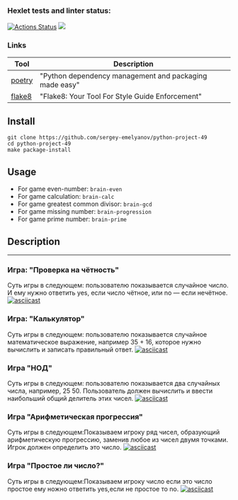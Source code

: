 ### Hexlet tests and linter status:
[![Actions Status](https://github.com/sergey-emelyanov/python-project-49/workflows/hexlet-check/badge.svg)](https://github.com/sergey-emelyanov/python-project-49/actions)
<a href="https://codeclimate.com/github/sergey-emelyanov/python-project-49/maintainability"><img src="https://api.codeclimate.com/v1/badges/60465d0e3a0cad1e5d26/maintainability" /></a>

### Links

| Tool                                                                        | Description                                             |
|-----------------------------------------------------------------------------|---------------------------------------------------------|
| [poetry](https://poetry.eustace.io/)                                        | "Python dependency management and packaging made easy"  |
| [flake8](https://flake8.pycqa.org/en/latest/)                               | "Flake8: Your Tool For Style Guide Enforcement"         |


## Install
```
git clone https://github.com/sergey-emelyanov/python-project-49
cd python-project-49
make package-install
```

## Usage

* For game even-number: `brain-even`
* For game calculation:  `brain-calc`
* For game greatest common divisor: `brain-gcd`
* For game missing number: `brain-progression`
* For game prime number: `brain-prime`


## Description
___

### **Игра: "Проверка на чётность"**
Суть игры в следующем: пользователю показывается случайное число. И ему нужно ответить yes, если число чётное, или no — если нечётное.
[![asciicast](https://asciinema.org/a/80jFrviGFmHqCPouIp5ZDLaLf.svg)](https://asciinema.org/a/80jFrviGFmHqCPouIp5ZDLaLf)

### **Игра: "Калькулятор"**
Суть игры в следующем: пользователю показывается случайное математическое выражение, например 35 + 16, которое нужно вычислить и записать правильный ответ.
[![asciicast](https://asciinema.org/a/SiWObD4Xj3tO5bFi8j7bN5J3Z.svg)](https://asciinema.org/a/SiWObD4Xj3tO5bFi8j7bN5J3Z)

### **Игра "НОД"**
Суть игры в следующем: пользователю показывается два случайных числа, например, 25 50. Пользователь должен вычислить и ввести наибольший общий делитель этих чисел.
[![asciicast](https://asciinema.org/a/PVEgQzKc5ubHhx7FK3mx4GwrJ.svg)](https://asciinema.org/a/PVEgQzKc5ubHhx7FK3mx4GwrJ)

### **Игра "Арифметическая прогрессия"**
Суть игры в следующем:Показываем игроку ряд чисел, образующий арифметическую прогрессию, заменив любое из чисел двумя точками. Игрок должен определить это число.
[![asciicast](https://asciinema.org/a/gGrgtNqVN1oHZpeR2geFh72uV.svg)](https://asciinema.org/a/gGrgtNqVN1oHZpeR2geFh72uV)

### **Игра "Простое ли число?"**
Суть игры в следующем:Показываем игроку число если это число простое ему ножно ответить yes,если не простое то no.
[![asciicast](https://asciinema.org/a/dO4FRGul0fXMMgx9zBw4M509x.svg)](https://asciinema.org/a/dO4FRGul0fXMMgx9zBw4M509x)
